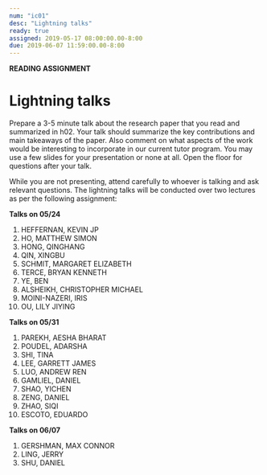 ```yaml
---
num: "ic01"
desc: "Lightning talks"
ready: true 
assigned: 2019-05-17 08:00:00.00-8:00
due: 2019-06-07 11:59:00.00-8:00
---
```


<b>READING ASSIGNMENT</b>

# Lightning talks

Prepare a 3-5 minute talk about the research paper that you read and summarized in h02. Your talk should summarize the key contributions and main takeaways of the paper. Also comment on what aspects of the work would be interesting to incorporate in our current tutor program. You may use a few slides for your presentation or none at all. Open the floor for questions after your talk.

While you are not presenting, attend carefully to whoever is talking and ask relevant questions. The lightning talks will be conducted over two lectures as per the following assignment:

**Talks on 05/24**

1. HEFFERNAN,	KEVIN JP
2. HO,	MATTHEW SIMON
3. HONG,	QINGHANG
4. QIN,	XINGBU
5. SCHMIT,	MARGARET ELIZABETH
6. TERCE,	BRYAN KENNETH
7. YE,	BEN
8. ALSHEIKH,	CHRISTOPHER MICHAEL
9. MOINI-NAZERI,	IRIS
10. OU,	LILY JIYING

**Talks on 05/31**

1. PAREKH,	AESHA BHARAT
2. POUDEL,	ADARSHA
3. SHI,	TINA
4. LEE,	GARRETT JAMES
5. LUO,	ANDREW REN
6. GAMLIEL,	DANIEL
7. SHAO,	YICHEN
8. ZENG,	DANIEL
9. ZHAO,	SIQI
10. ESCOTO,	EDUARDO

**Talks on 06/07**

1. GERSHMAN,	MAX CONNOR
2. LING,	JERRY
3. SHU,	DANIEL

